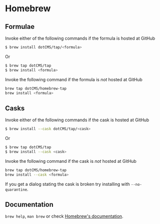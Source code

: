 # Homebrew

## Formulae
Invoke either of the following commands if the formula is hosted at GitHub

```sh
$ brew install dotCMS/tap/<formula>
```

Or

```sh
$ brew tap dotCMS/tap
$ brew install <formula>
```

Invoke the following command if the formula is *not* hosted at GitHub

```sh
brew tap dotCMS/homebrew-tap 
brew install <formula>
```

## Casks
Invoke either of the following commands if the cask is hosted at GitHub

```sh
$ brew install --cask dotCMS/tap/<cask>
```

Or

```sh
$ brew tap dotCMS/tap
$ brew install --cask <cask>
```

Invoke the following command if the cask is *not* hosted at GitHub

```sh
brew tap dotCMS/homebrew-tap 
brew install --cask <formula>
```

If you get a dialog stating the cask is broken try installing with `--no-quarantine`.

## Documentation
`brew help`, `man brew` or check [Homebrew's documentation](https://docs.brew.sh).
